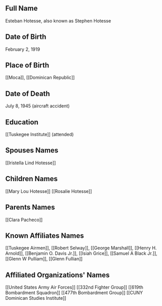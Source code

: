 ## Full Name
Esteban Hotesse, also known as Stephen Hotesse

## Date of Birth
February 2, 1919

## Place of Birth
[[Moca]], [[Dominican Republic]]

## Date of Death
July 8, 1945 (aircraft accident)

## Education
[[Tuskegee Institute]] (attended)

## Spouses Names
[[Iristella Lind Hotesse]]

## Children Names
[[Mary Lou Hotesse]]
[[Rosalie Hotesse]]

## Parents Names
[[Clara Pacheco]]

## Known Affiliates Names
[[Tuskegee Airmen]], [[Robert Selway]], [[George Marshall]], [[Henry H. Arnold]], [[Benjamin O. Davis Jr.]], [[Isiah Grice]], [[Samuel A Black Jr.]], [[Glenn W Pulliam]], [[Glenn Fullian]]

## Affiliated Organizations' Names
 [[United States Army Air Forces]]
 [[332nd Fighter Group]]
 [[619th Bombardment Squadron]]
 [[477th Bombardment Group]]
 [[CUNY Dominican Studies Institute]]

